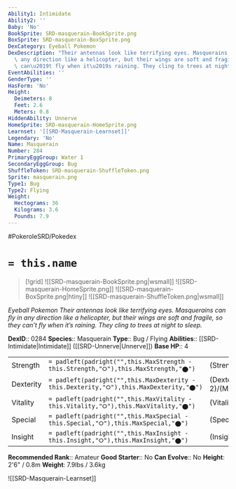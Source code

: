 ```yaml
---
Ability1: Intimidate
Ability2: ''
Baby: 'No'
BookSprite: SRD-masquerain-BookSprite.png
BoxSprite: SRD-masquerain-BoxSprite.png
DexCategory: Eyeball Pokemon
DexDescription: "Their antennas look like terrifying eyes. Masquerains can fly in\
  \ any direction like a helicopter, but their wings are soft and fragile, so they\
  \ can\u2019t fly when it\u2019s raining. They cling to trees at night to sleep."
EventAbilities: ''
GenderType: ''
HasForm: 'No'
Height:
  Deimeters: 8
  Feet: 2.6
  Meters: 0.8
HiddenAbility: Unnerve
HomeSprite: SRD-masquerain-HomeSprite.png
Learnset: '[[SRD-Masquerain-Learnset]]'
Legendary: 'No'
Name: Masquerain
Number: 284
PrimaryEggGroup: Water 1
SecondaryEggGroup: Bug
ShuffleToken: SRD-masquerain-ShuffleToken.png
Sprite: masquerain.png
Type1: Bug
Type2: Flying
Weight:
  Hectograms: 36
  Kilograms: 3.6
  Pounds: 7.9
---
```


#PokeroleSRD/Pokedex

# `= this.name`

> [!grid]
> ![[SRD-masquerain-BookSprite.png|wsmall]]
> ![[SRD-masquerain-HomeSprite.png]]
> ![[SRD-masquerain-BoxSprite.png|htiny]]
> ![[SRD-masquerain-ShuffleToken.png|wsmall]]


*Eyeball Pokemon*
*Their antennas look like terrifying eyes. Masquerains can fly in any direction like a helicopter, but their wings are soft and fragile, so they can’t fly when it’s raining. They cling to trees at night to sleep.*

**DexID**:: 0284
**Species**:: Masquerain
**Type**:: Bug / Flying
**Abilities**:: [[SRD-Intimidate|Intimidate]] ([[SRD-Unnerve|Unnerve]])
**Base HP**:: 4

|           |                                                                                        |                                          |
| --------- | -------------------------------------------------------------------------------------- | ---------------------------------------- |
| Strength  | `= padleft(padright("",this.MaxStrength - this.Strength,"⭘"),this.MaxStrength,"⬤")`    | (Strength::2)/(MaxStrength::4)   |
| Dexterity | `= padleft(padright("",this.MaxDexterity - this.Dexterity,"⭘"),this.MaxDexterity,"⬤")` | (Dexterity:: 2)/(MaxDexterity::5) |
| Vitality  | `= padleft(padright("",this.MaxVitality - this.Vitality,"⭘"),this.MaxVitality,"⬤")`    | (Vitality::2)/(MaxVitality::4)   |
| Special   | `= padleft(padright("",this.MaxSpecial - this.Special,"⭘"),this.MaxSpecial,"⬤")`       | (Special::3)/(MaxSpecial::6)     |
| Insight   | `= padleft(padright("",this.MaxInsight - this.Insight,"⭘"),this.MaxInsight,"⬤")`       | (Insight::2)/(MaxInsight::5)     |


**Recommended Rank**:: Amateur
**Good Starter**:: No
**Can Evolve**:: No
**Height**: 2'6" / 0.8m
**Weight**: 7.9lbs / 3.6kg

![[SRD-Masquerain-Learnset]]